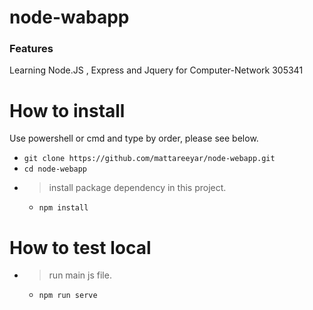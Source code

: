 # node-wabapp

### Features

 Learning Node.JS , Express and Jquery for Computer-Network 305341

# How to install

Use powershell or cmd and type by order, please see below.

- `git clone https://github.com/mattareeyar/node-webapp.git`
- `cd node-webapp`
- > install package dependency in this project.
  - `npm install`

# How to test local

- > run main js file.
  - `npm run serve`
